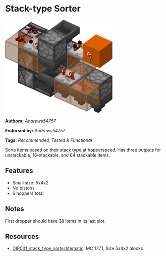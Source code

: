 # Stack-type Sorter
<img alt="area_render_3_copy.png" src="images/area_render_3_copy.png?raw=1" height="300px">

**Authors:** *Andrews54757*

**Endorsed by:** *Andrews54757*

**Tags:** *Recommended, Tested & Functional*

Sorts items based on their stack type at hopperspeed. Has three outputs for unstackable, 16-stackable, and 64 stackable items.

## Features
- Small size: 5x4x2
- No pistons
- 6 hoppers total

## Notes
First dropper should have 38 items in its last slot.

## Resources
- [OIP001_stack_type_sorter.litematic](attachments/OIP001_stack_type_sorter.litematic): MC 1.17.1, Size 5x4x2 blocks
